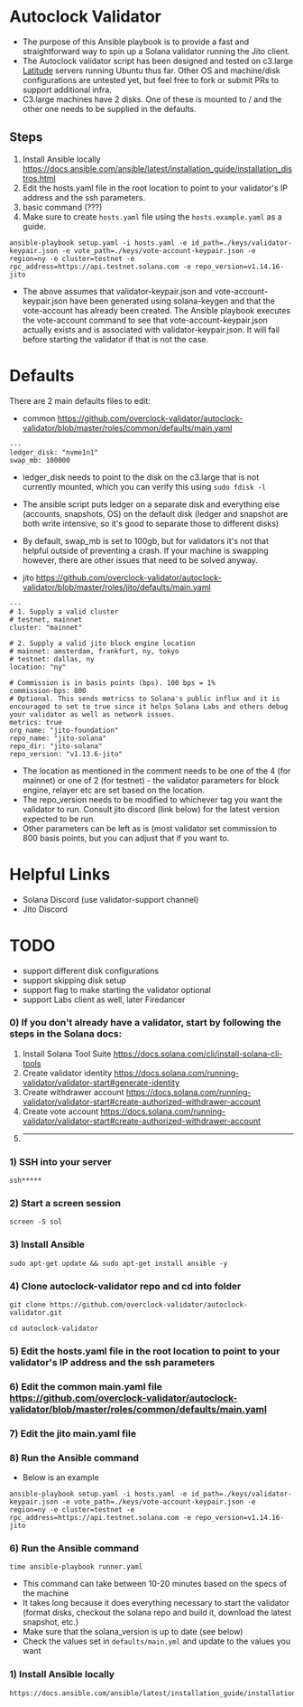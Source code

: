 # Autoclock Validator
* The purpose of this Ansible playbook is to provide a fast and straightforward way to spin up a Solana validator running the Jito client. 
* The Autoclock validator script has been designed and tested on c3.large [Latitude](https://www.latitude.sh/) servers running Ubuntu thus far. Other OS and machine/disk configurations are untested yet, but feel free to fork or submit PRs to support additional infra.
* C3.large machines have 2 disks. One of these is mounted to / and the other one needs to be supplied in the defaults.

## Steps
1) Install Ansible locally https://docs.ansible.com/ansible/latest/installation_guide/installation_distros.html
2) Edit the hosts.yaml file in the root location to point to your validator's IP address and the ssh parameters.
3) basic command (???)
4) Make sure to create `hosts.yaml` file using the `hosts.example.yaml` as a guide.
```
ansible-playbook setup.yaml -i hosts.yaml -e id_path=./keys/validator-keypair.json -e vote_path=./keys/vote-account-keypair.json -e region=ny -e cluster=testnet -e rpc_address=https://api.testnet.solana.com -e repo_version=v1.14.16-jito
```

* The above assumes that validator-keypair.json and vote-account-keypair.json have been generated using solana-keygen and that the vote-account has already been created. The Ansible playbook executes the vote-account command to see that vote-account-keypair.json actually exists and is associated with validator-keypair.json. It will fail before starting the validator if that is not the case.

# Defaults

There are 2 main defaults files to edit: 
* common https://github.com/overclock-validator/autoclock-validator/blob/master/roles/common/defaults/main.yaml
```
---
ledger_disk: "nvme1n1"
swap_mb: 100000
```
* ledger_disk needs to point to the disk on the c3.large that is not currently mounted, which you can verify this using `sudo fdisk -l`
* The ansible script puts ledger on a separate disk and everything else (accounts, snapshots, OS) on the default disk (ledger and snapshot are both write intensive, so it's good to separate those to different disks)
* By default, swap_mb is set to 100gb, but for validators it's not that helpful outside of preventing a crash. If your machine is swapping however, there are other issues that need to be solved anyway.

* jito https://github.com/overclock-validator/autoclock-validator/blob/master/roles/jito/defaults/main.yaml
```
---
# 1. Supply a valid cluster
# testnet, mainnet
cluster: "mainnet"

# 2. Supply a valid jito block engine location
# mainnet: amsterdam, frankfurt, ny, tokyo 
# testnet: dallas, ny
location: "ny"

# Commission is in basis points (bps). 100 bps = 1%
commission-bps: 800
# Optional. This sends metricss to Solana's public influx and it is encouraged to set to true since it helps Solana Labs and others debug your validator as well as network issues.
metrics: true
org_name: "jito-foundation"
repo_name: "jito-solana"
repo_dir: "jito-solana"
repo_version: "v1.13.6-jito"
```
* The location as mentioned in the comment needs to be one of the 4 (for mainnet) or one of 2 (for testnet) - the validator parameters for block engine, relayer etc are set based on the location.
* The repo_version needs to be modified to whichever tag you want the validator to run. Consult jito discord (link below) for the latest version expected to be run.
* Other parameters can be left as is (most validator set commission to 800 basis points, but you can adjust that if you want to.

# Helpful Links
* Solana Discord (use validator-support channel)
* Jito Discord

# TODO
* support different disk configurations
* support skipping disk setup
* support flag to make starting the validator optional
* support Labs client as well, later Firedancer

### 0) If you don't already have a validator, start by following the steps in the Solana docs:
1) Install Solana Tool Suite https://docs.solana.com/cli/install-solana-cli-tools
2) Create validator identity https://docs.solana.com/running-validator/validator-start#generate-identity
3) Create withdrawer account https://docs.solana.com/running-validator/validator-start#create-authorized-withdrawer-account
4) Create vote account https://docs.solana.com/running-validator/validator-start#create-authorized-withdrawer-account
5) *******

### 1) SSH into your server
```
ssh*****
```

### 2) Start a screen session
```
screen -S sol
```

### 3) Install Ansible
```
sudo apt-get update && sudo apt-get install ansible -y
```

### 4) Clone autoclock-validator repo and cd into folder
```
git clone https://github.com/overclock-validator/autoclock-validator.git
```
```
cd autoclock-validator
```

### 5) Edit the hosts.yaml file in the root location to point to your validator's IP address and the ssh parameters

### 6) Edit the common main.yaml file https://github.com/overclock-validator/autoclock-validator/blob/master/roles/common/defaults/main.yaml

### 7) Edit the jito main.yaml file

### 8) Run the Ansible command
* Below is an example
```
ansible-playbook setup.yaml -i hosts.yaml -e id_path=./keys/validator-keypair.json -e vote_path=./keys/vote-account-keypair.json -e region=ny -e cluster=testnet -e rpc_address=https://api.testnet.solana.com -e repo_version=v1.14.16-jito
```


### 6) Run the Ansible command
```
time ansible-playbook runner.yaml
```
- This command can take between 10-20 minutes based on the specs of the machine
- It takes long because it does everything necessary to start the validator (format disks, checkout the solana repo and build it, download the latest snapshot, etc.)
- Make sure that the solana_version is up to date (see below)
- Check the values set in `defaults/main.yml` and update to the values you want



### 1) Install Ansible locally
```
https://docs.ansible.com/ansible/latest/installation_guide/installation_distros.html
```
